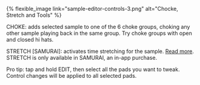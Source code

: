 ---
---

{% flexible_image link="sample-editor-controls-3.png" alt="Chocke, Stretch and Tools" %}

CHOKE: adds selected sample to one of the 6 choke groups, choking any other sample playing back in the same group. Try choke groups with open and closed hi hats.

STRETCH [SAMURAI]: activates time stretching for the sample. [Read more](#411-time-stretching). STRETCH is only available in SAMURAI, an in-app purchase.

Pro tip: tap and hold EDIT, then select all the pads you want to tweak. Control changes will be applied to all selected pads.
